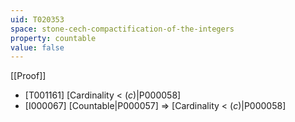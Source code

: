 ```yaml
---
uid: T020353
space: stone-cech-compactification-of-the-integers
property: countable
value: false
---
```

[[Proof]]

* [T001161] [Cardinality < $\mathfrak(c)$|P000058]
* [I000067] [Countable|P000057] => [Cardinality < $\mathfrak(c)$|P000058]

